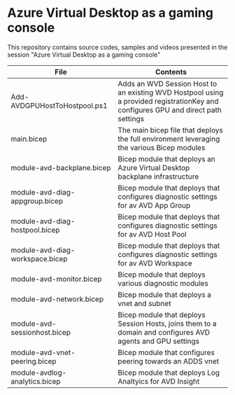 #  Azure Virtual Desktop as a gaming console
This repository contains source codes, samples and videos presented in the session "Azure Virtual Desktop as a gaming console"

<img align="right" src="">

File | Contents
----------------------------------------- | -------------
Add-AVDGPUHostToHostpool.ps1 | Adds an WVD Session Host to an existing WVD Hostpool using a provided registrationKey and configures GPU and direct path settings
main.bicep | The main bicep file that deploys the full environment leveraging the various Bicep modules
module-avd-backplane.bicep | Bicep module that deploys an Azure Virtual Desktop backplane infrastructure
module-avd-diag-appgroup.bicep | Bicep module that deploys that configures diagnostic settings for av AVD App Group
module-avd-diag-hostpool.bicep | Bicep module that deploys that configures diagnostic settings for av AVD Host Pool
module-avd-diag-workspace.bicep | Bicep module that deploys that configures diagnostic settings for av AVD Workspace
module-avd-monitor.bicep | Bicep module that deploys various diagnostic modules
module-avd-network.bicep | Bicep module that deploys a vnet and subnet
module-avd-sessionhost.bicep | Bicep module that deploys Session Hosts, joins them to a domain and configures AVD agents and GPU settings
module-avd-vnet-peering.bicep | Bicep module that configures peering towards an ADDS vnet
module-avdlog-analytics.bicep | Bicep module that deploys Log Analtyics for AVD Insight

